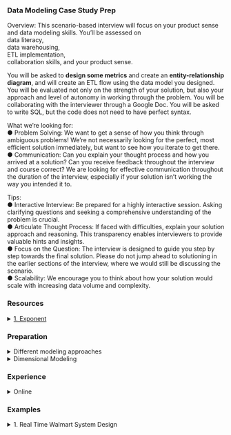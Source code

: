 ### Data Modeling Case Study Prep 

Overview: This scenario-based interview will focus on
your product sense and data modeling skills. You’ll be
assessed on\
data literacy,\
data warehousing,\
ETL implementation,\
collaboration skills, and your product sense. 

You will be asked to **design some metrics** and
create an **entity-relationship diagram**, and will create an
ETL flow using the data model you designed. You will be
evaluated not only on the strength of your solution, but
also your approach and level of autonomy in working
through the problem. You will be collaborating with the
interviewer through a Google Doc. You will be asked to
write SQL, but the code does not need to have perfect syntax.

What we’re looking for:\
● Problem Solving: We want to get a sense of how you think through ambiguous problems!
We’re not necessarily looking for the perfect, most efficient solution immediately, but want
to see how you iterate to get there.\
● Communication: Can you explain your thought process and how you arrived at a
solution? Can you receive feedback throughout the interview and course correct? We are
looking for effective communication throughout the duration of the interview, especially if
your solution isn’t working the way you intended it to.

Tips:\
● Interactive Interview: Be prepared for a highly interactive session. Asking clarifying
questions and seeking a comprehensive understanding of the problem is crucial.\
● Articulate Thought Process: If faced with difficulties, explain your solution approach and
reasoning. This transparency enables interviewers to provide valuable hints and insights.\
● Focus on the Question: The interview is designed to guide you step by step towards the
final solution. Please do not jump ahead to solutioning in the earlier sections of the
interview, where we would still be discussing the scenario.\
● Scalability: We encourage you to think about how your solution would scale with
increasing data volume and complexity.


### Resources
<details>
<summary> <a href="https://www.tryexponent.com/courses/data-engineering/data-modeling-interviews/data-modeling-intro">1. Exponent</a>
</summary>

- Identifying business requirements and technical constraints
- Designing a dimensional model for a data warehouse with appropriate fact and dimension tables.
- Design trade-offs: How you weigh different design options and articulate their pros and cons.
- Performance considerations: Your understanding of how to optimize the model for query performance and scalability.
- Creating an ER diagram of your solution, typically including 3-5 tables
- Adapting your data model to new requirements or feedback.


Key areas of assessment include:

1. Defining appropriate grain for fact tables
2. Identifying relevant dimensions and facts
3. Handling slowly changing dimensions
4. Considering query patterns and performance implications
5. Addressing data volume and scalability concerns
6. Articulating design choices and trade-offs

</details>

### Preparation 
<details>
<summary> Different modeling approaches</summary>
Understand trade-offs: Study the pros and cons of different modeling approaches, such as star schemas vs. snowflake schemas, or normalized vs. denormalized designs.

It’s about understanding the bigger picture:
1. Diagnosis: If DAU or MAU drops, how would you diagnose it? Which metrics would you check? What questions would you ask?
2. Product Strategy: How would you improve user retention? What data would help drive that decision?

</details>


<details>
<summary> Dimensional Modeling</summary>
Ensure a thorough understanding of dimensional modeling, including fact tables, dimension tables, and slowly changing dimensions


### Fact data Model 
- Transaction
- Periodic Snapshot Fact Table 
- Accumulating Snapshot
- Bridge Tables (Factless Fact Tables)

</details>


### Experience
<details>
<summary> Online  </summary>

1. Fixed question - wearable device track, query writing, user avg, how many days login, logout date, BI idea, how will keys interact? (Manish Kumar Youtube)
2. You're a PM at a food delivery app where conversion rates have declined over the past week. How would you investigate the causes? (Conversion: From users browsing to placing orders.)
3. [On DoorDash, there are missing item and wrong item issues for deliveries. How would you analyze each of them?](https://www.tryexponent.com/questions/4862/doordash-order-issue-analysis)
4. Growth, scaling challenges for setting up a new DoorDash campaign (Glassdoor)
5. 

</details>


### Examples 
<details>
<summary> 1. Real Time Walmart System Design </summary>

Initially business explained by interviewer - (They said transactional but expectation was analytical)

```
1. Asked for DAU = 20 million 
2. 86400 sec in a day - rounded to 10^5  (we know this)
3. 20* 10^6 / 10^5 = 200 users per sec 
4. they are writing 5 things so 200*5 = 1000 writes/sec in DB
5. Request will be 2.5 times of this = 2500 

Transactional System 
- Latency
- Consistency

Q- He asked, Why are you doing all this?
A- To asses how large the data will be, which DB should be used, latency, schema evolve, sql or no sql should be used? 
He asked for tables - wanted to go for analytical system - dimensional modelling 

Q- I asked, Which portion you want to make ? Order 
A- I said, okay Order and user 

Order Table 
- user_id (FK)
- order_id (PK)
- order_date
- order_amount
- quantity
- discount

User Table 
- user_id (PK)
- login_date 
- logout_date

Q: He asked Where are Shipment details, cart, whishlist, inventory? 
Q: Asked One to many or many to many mapping

Shipping Table (Acummulating Snapshot) - to analyse where clogging is happening in supply chain 
                                       - All dates as we know multiple steps in a shipping process
- order_id
- order_date 
- dispatch_date
- shipment_date 
- out_for_delivery_date 
- delivered_date

Cart Table 
- user_id
- product_id
- cart_added_date

Product Table 
- product_id (PK)
- seller_id

Seller Profile Table 
- seller_id
- seller


Q: If we have to search in NoSQL, user will search a query in amazon search bar, how will you do? 
A: Elastic Search - text search easier in it 
Product name - if user make a typo, we have to show all relevant products 
Let's say user type datawarehouse then we have to show him all books containing that keyword 

Q: How will you implement this? Write query for this
A: 

Q: How will user journey happen for this search and how will you return to user? He wanted to test microservices 
A: User_login -> authentication -> success -> search button /api/v1/search/ -> payload(keyword) -> will keep pools and choose one to make elastic connection -> pass payload to query -> response of the page url -> parse on the user page (encoding json, protobuff, Atlassian recently changed)

LLD 
Q: Write code to implement this 
app.post("/api/v1/search")
 Search.search()

Tried to use Design Pattern in this 

ABC is abstract base class in python 
whosoever inherit this class will have to implement these functions 

class abs_methos(ABC):
    def __init__(self):
        self.abc = None

    def search():
        pass

    def response():
        pass

class search(abs_method):
    def __init__(self):
        self.config = config 
    
    def search("text_serach"):
        # make connection
        
        return result 
